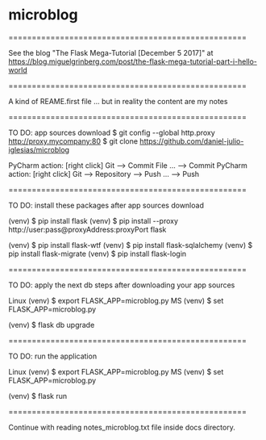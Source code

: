# microblog

===================================================

See the blog "The Flask Mega-Tutorial  [December 5 2017]" at
https://blog.miguelgrinberg.com/post/the-flask-mega-tutorial-part-i-hello-world

===================================================


A kind of REAME.first file
... but in reality the content are my notes

===================================================

TO DO: app sources download
$ git config --global http.proxy http://proxy.mycompany:80
$ git clone https://github.com/daniel-julio-iglesias/microblog

PyCharm action: [right click] Git --> Commit File ... --> Commit
PyCharm action: [right click] Git --> Repository --> Push ... --> Push


===================================================

TO DO: install these packages after app sources download


(venv) $ pip install flask
(venv) $ pip install --proxy http://user:pass@proxyAddress:proxyPort flask

(venv) $ pip install flask-wtf
(venv) $ pip install flask-sqlalchemy
(venv) $ pip install flask-migrate
(venv) $ pip install flask-login

===================================================

TO DO: apply the next db steps after downloading your app sources

Linux
(venv) $ export FLASK_APP=microblog.py
MS
(venv) $ set FLASK_APP=microblog.py

(venv) $ flask db upgrade

===================================================

TO DO: run the application

Linux
(venv) $ export FLASK_APP=microblog.py
MS
(venv) $ set FLASK_APP=microblog.py

(venv) $ flask run

===================================================


Continue with reading notes_microblog.txt file inside docs directory.

